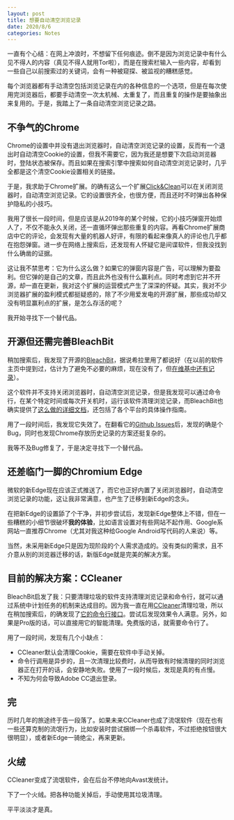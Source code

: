 ```yaml
---
layout: post
title: 想要自动清空浏览记录
date: 2020/8/6
categories: Notes
---
```


一直有个心结：在网上冲浪时，不想留下任何痕迹。倒不是因为浏览记录中有什么见不得人的内容（真见不得人就用Tor啦），而是在搜索栏输入一些内容，却看到一些自己以前搜索过的关键词，会有一种被窥探、被监视的糟糕感觉。

每个浏览器都有手动清空包括浏览记录在内的各种信息的一个选项，但是在每次使用完浏览器后，都要手动清空一次太机械、太重复了，而且重复的操作是要抽象出来复用的。于是，我踏上了一条自动清空浏览记录之路。

<!--more-->

## 不争气的Chrome

Chrome的设置中并没有退出浏览器时，自动清空浏览记录的设置，反而有一个退出时自动清空Cookie的设置，但我不需要它，因为我还是想要下次启动浏览器时，登陆状态被保存。而且如果在搜索引擎中搜索如何自动清空浏览记录时，几乎全都是这个清空Cookie设置相关的链接。

于是，我求助于Chrome扩展。的确有这么一个扩展[Click&Clean](https://chrome.google.com/webstore/detail/clickclean/ghgabhipcejejjmhhchfonmamedcbeod)可以在关闭浏览器时，自动清空浏览记录。它的设置很齐全，也很方便，而且还时不时弹出各种保护隐私的小技巧。

我用了很长一段时间，但是应该是从2019年的某个时候，它的小技巧弹窗开始烦人了，不仅不能永久关闭，还一直循环弹出那些重复的内容。再看Chrome扩展商店中它的评论，会发现有大量的机器人好评，有限的看起来像真人的评论也几乎都在抱怨弹窗。进一步在网络上搜索后，还发现有人怀疑它是间谍软件，但我没找到什么确凿的证据。

这让我不禁思考：它为什么这么做？如果它的弹窗内容是广告，可以理解为要盈利。但它弹的是自己的文章，而且此外也没有什么赢利点。同时考虑到它并不开源，却一直在更新，我对这个扩展的运营模式产生了深深的怀疑。其实，我对不少浏览器扩展的盈利模式都挺疑惑的，除了不少用爱发电的开源扩展，那些成功却又没有明显赢利点的扩展，是怎么存活的呢？

我开始寻找下一个替代品。

## 开源但还需完善BleachBit

稍加搜索后，我发现了开源的[BleachBit](https://www.bleachbit.org/)，据说希拉里用了都说好（在以前的软件主页中提到过，估计为了避免不必要的麻烦，现在没有了，但[在维基中还有记录](https://en.wikipedia.org/wiki/BleachBit)）。

这个软件并不支持关闭浏览器时，自动清空浏览记录，但是我发现可以通过命令行，在某个特定时间或每次开关机时，运行该软件清理浏览记录，而BleachBit也确实提供了[这么做的详细文档](https://docs.bleachbit.org/doc/command-line-interface.html)，还包括了各个平台的具体操作指南。

用了一段时间后，我发现它失效了。在翻看它的[Github Issues](https://github.com/bleachbit/bleachbit/issues)后，发现的确是个Bug，同时也发现Chrome存放历史记录的方案还挺复杂的。

我等不及Bug修复了，于是决定寻找下一个替代品。

## 还差临门一脚的Chromium Edge

微软的新Edge现在应该正式推送了，而它也正好内置了关闭浏览器时，自动清空浏览记录的功能，这让我非常满意，也产生了迁移到新Edge的念头。

在把新Edge的设置舔了个干净，并初步尝试后，发现新Edge整体上不错，但在一些糟糕的小细节很破坏**我的体验**，比如语言设置对有些网站不起作用、Google系网站一直推荐Chrome（尤其对我这种给Google Android写代码的人来说）等。

当然，未采用新Edge只是因为现阶段的个人需求造成的。没有类似的需求，且不介意从别的浏览器迁移的话，新版Edge就是完美的解决方案。

## 目前的解决方案：CCleaner

BleachBit启发了我：只要清理垃圾的软件支持清理浏览记录和命令行，就可以通过系统中计划任务的机制来达成目的。因为我一直在用[CCleaner](https://www.ccleaner.com/)清理垃圾，所以在稍加搜索后，的确发现了[它的命令行接口](https://www.ccleaner.com/docs/ccleaner/advanced-usage/command-line-parameters)。尝试后发现效果令人满意。另外，如果是Pro版的话，可以直接用它的智能清理。免费版的话，就需要命令行了。

用了一段时间，发现有几个小缺点：

- CCleaner默认会清理Cookie，需要在软件中手动关掉。
- 命令行调用是异步的，且一次清理比较费时，从而导致有时候清理的同时浏览器正在打开的话，会安静地失败。使用了一段时候后，发现是真的有点慢。
- 不知为何会导致Adobe CC退出登录。

## 完

历时几年的旅途终于告一段落了。如果未来CCleaner也成了流氓软件（现在也有一些还算克制的流氓行为，比如安装时尝试捆绑一个杀毒软件，不过拒绝按钮很大很明显），或者新Edge一骑绝尘，再来更新。

## 火绒

CCleaner变成了流氓软件，会在后台不停地向Avast发统计。

下了一个火绒。把各种功能关掉后，手动使用其垃圾清理。

平平淡淡才是真。
